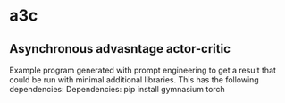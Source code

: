 # a3c
## Asynchronous advasntage actor-critic

Example program generated with prompt engineering to get a result that could be run with minimal additional libraries.  This has the following dependencies:
Dependencies: pip install gymnasium torch


